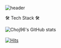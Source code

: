 ![header](https://capsule-render.vercel.app/api?type=waving&color=timeGradient&height=250&section=header&text=CHOJ96&fontSize=80)

	
 

🛠️ Tech Stack 🛠️



![Choj96's GitHub stats](https://github-readme-stats.vercel.app/api?username=choj96&theme=dark&show_icons=true)
<br/>
<br/>
 [![Hits](https://hits.seeyoufarm.com/api/count/incr/badge.svg?url=https%3A%2F%2Fgithub.com%2Fchoj96%2Fhit-counter&count_bg=%23DFDFDF&title_bg=%23144F40&icon=react.svg&icon_color=%2300CCFF&title=hits&edge_flat=false)](https://hits.seeyoufarm.com)

